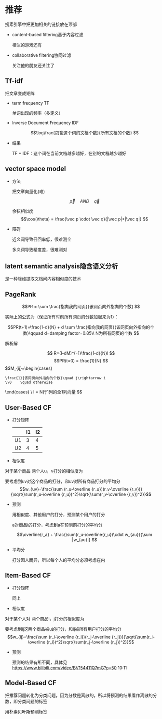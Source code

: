 # 推荐
搜索引擎中把更加相关的链接放在顶部


* content-based filtering基于内容过滤

    相似的游戏还有

* collaborative filtering协同过滤

    关注他的朋友还关注了

## Tf-idf
把文章变成矩阵
* term frequency TF

    单词出现的频率（多定义）
* Inverse Document Frequency IDF

    $$\log\frac{包含这个词的文档个数}{所有文档的个数} $$
* 结果

    TF * IDF：这个词在当前文档越多越好，在别的文档越少越好
## vector space model
* 方法

    把文章向量化(难)
        
    $$\vec p\quad AND\quad \vec q $$
   
    余弦相似度 
    $$\cos(\theta) = \frac{\vec p \cdot \vec q}{|\vec p|*|\vec q|} $$
* 障碍

    近义词导致召回率低，很难测全

    多义词导致精度差，很难测对
## latent semantic analysis隐含语义分析

是一种降维提取文档间内容相似度的技术    

## PageRank

$$PR = \sum \frac{指向我的网页}{该网页向外指向的个数} $$

实际上的公式为（保证所有时刻所有网页的分数加起来为1）：

$$PR(t+1)=\frac{1-d}{N} + d \sum \frac{指向我的网页}{该网页向外指向的个数}\qquad d=damping factor=0.85\\
N为所有网页的个数
$$

解析解

$$ R=(I-dM)^{-1}\frac{1-d}{N}l $$
$$PR(t=0) = \frac{1}{N} $$
$$M_{ij}=\begin{cases}
    
    \frac{1}{该网页向外指向的个数}\quad j\rightarrow i
    \\0    \quad otherwise
\end{cases}
\\ l = N行1列的全1列向量 $$

## User-Based CF

* 打分矩阵 
    
    ||I1|I2|
    |-|-|-|
    |U1|3|4|
    |U2|4|5|
* 相似度

对于某个商品 两个人u，v打分的相似度为

要考虑到uv对这个商品的打分，和uv对所有商品打分的平均分
$$w_{uv}=\frac{\sum (r_u-\overline {r_u})(r_v-\overline {r_v})}{\sqrt{\sum(r_u-\overline {r_u})^2}\sqrt{\sum(r_v-\overline {r_v})^2}}$$

* 预测

    用相似度、其他用户的打分，预测某个用户的打分

    a对商品i的打分，考虑到a在预测前打分的平均分

    $$\overline{r_a} + \frac{\sum(r_u-\overline{r_u})\cdot w_{au}}{\sum |w_{au}|} $$
* 平均分

    打分因人而异，所以每个人的平均分必须考虑在内
## Item-Based CF

* 打分矩阵

    同上
* 相似度

对于某个人对 两个商品i，j打分的相似度为

要考虑到ij这两个商品被u的打分，和ij被所有用户打分的平均分
$$w_{ij}=\frac{\sum (r_i-\overline {r_i})(r_j-\overline {r_j})}{\sqrt{\sum(r_i-\overline {r_i})^2}\sqrt{\sum(r_j-\overline {r_j})^2}}$$

* 预测

    预测的结果有所不同，具体见
    <https://www.bilibili.com/video/BV154411Q7mG?p=50> 10:11

## Model-Based CF

把推荐问题转化为分类问题，因为分数是离散的，所以将预测的结果看作离散的分数，即分类问题的标签

用朴素贝叶斯预测标签